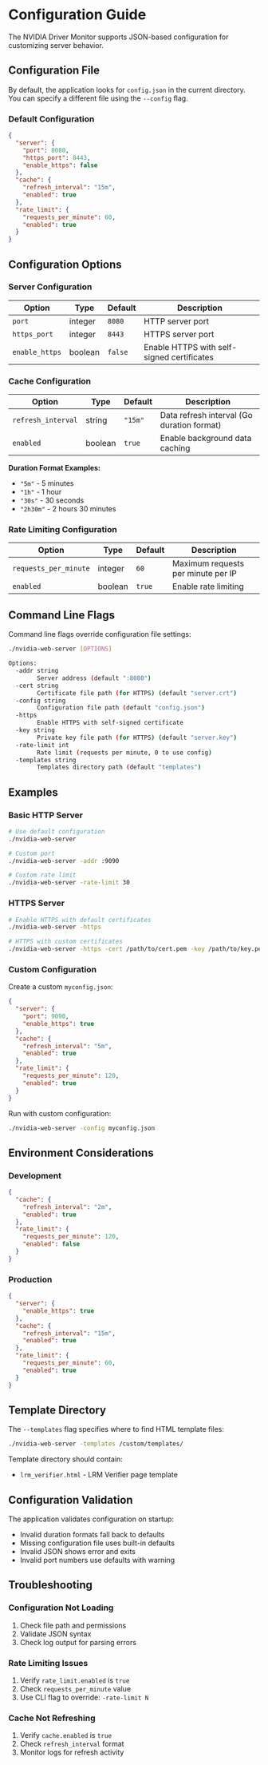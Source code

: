# Configuration Guide

The NVIDIA Driver Monitor supports JSON-based configuration for customizing server behavior.

## Configuration File

By default, the application looks for `config.json` in the current directory. You can specify a different file using the `--config` flag.

### Default Configuration

```json
{
  "server": {
    "port": 8080,
    "https_port": 8443,
    "enable_https": false
  },
  "cache": {
    "refresh_interval": "15m",
    "enabled": true
  },
  "rate_limit": {
    "requests_per_minute": 60,
    "enabled": true
  }
}
```

## Configuration Options

### Server Configuration

| Option | Type | Default | Description |
|--------|------|---------|-------------|
| `port` | integer | `8080` | HTTP server port |
| `https_port` | integer | `8443` | HTTPS server port |
| `enable_https` | boolean | `false` | Enable HTTPS with self-signed certificates |

### Cache Configuration

| Option | Type | Default | Description |
|--------|------|---------|-------------|
| `refresh_interval` | string | `"15m"` | Data refresh interval (Go duration format) |
| `enabled` | boolean | `true` | Enable background data caching |

**Duration Format Examples:**
- `"5m"` - 5 minutes
- `"1h"` - 1 hour  
- `"30s"` - 30 seconds
- `"2h30m"` - 2 hours 30 minutes

### Rate Limiting Configuration

| Option | Type | Default | Description |
|--------|------|---------|-------------|
| `requests_per_minute` | integer | `60` | Maximum requests per minute per IP |
| `enabled` | boolean | `true` | Enable rate limiting |

## Command Line Flags

Command line flags override configuration file settings:

```bash
./nvidia-web-server [OPTIONS]

Options:
  -addr string
        Server address (default ":8080")
  -cert string
        Certificate file path (for HTTPS) (default "server.crt")
  -config string
        Configuration file path (default "config.json")
  -https
        Enable HTTPS with self-signed certificate
  -key string
        Private key file path (for HTTPS) (default "server.key")
  -rate-limit int
        Rate limit (requests per minute, 0 to use config)
  -templates string
        Templates directory path (default "templates")
```

## Examples

### Basic HTTP Server

```bash
# Use default configuration
./nvidia-web-server

# Custom port
./nvidia-web-server -addr :9090

# Custom rate limit
./nvidia-web-server -rate-limit 30
```

### HTTPS Server

```bash
# Enable HTTPS with default certificates
./nvidia-web-server -https

# HTTPS with custom certificates
./nvidia-web-server -https -cert /path/to/cert.pem -key /path/to/key.pem
```

### Custom Configuration

Create a custom `myconfig.json`:

```json
{
  "server": {
    "port": 9090,
    "enable_https": true
  },
  "cache": {
    "refresh_interval": "5m",
    "enabled": true
  },
  "rate_limit": {
    "requests_per_minute": 120,
    "enabled": true
  }
}
```

Run with custom configuration:

```bash
./nvidia-web-server -config myconfig.json
```

## Environment Considerations

### Development

```json
{
  "cache": {
    "refresh_interval": "2m",
    "enabled": true
  },
  "rate_limit": {
    "requests_per_minute": 120,
    "enabled": false
  }
}
```

### Production

```json
{
  "server": {
    "enable_https": true
  },
  "cache": {
    "refresh_interval": "15m",
    "enabled": true
  },
  "rate_limit": {
    "requests_per_minute": 60,
    "enabled": true
  }
}
```

## Template Directory

The `--templates` flag specifies where to find HTML template files:

```bash
./nvidia-web-server -templates /custom/templates/
```

Template directory should contain:
- `lrm_verifier.html` - LRM Verifier page template

## Configuration Validation

The application validates configuration on startup:

- Invalid duration formats fall back to defaults
- Missing configuration file uses built-in defaults
- Invalid JSON shows error and exits
- Invalid port numbers use defaults with warning

## Troubleshooting

### Configuration Not Loading

1. Check file path and permissions
2. Validate JSON syntax
3. Check log output for parsing errors

### Rate Limiting Issues

1. Verify `rate_limit.enabled` is `true`
2. Check `requests_per_minute` value
3. Use CLI flag to override: `-rate-limit N`

### Cache Not Refreshing

1. Verify `cache.enabled` is `true`
2. Check `refresh_interval` format
3. Monitor logs for refresh activity

